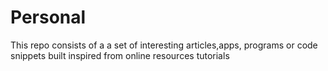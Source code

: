 # Personal

This repo consists of a a set of interesting articles,apps, programs or code snippets built inspired from online resources tutorials
